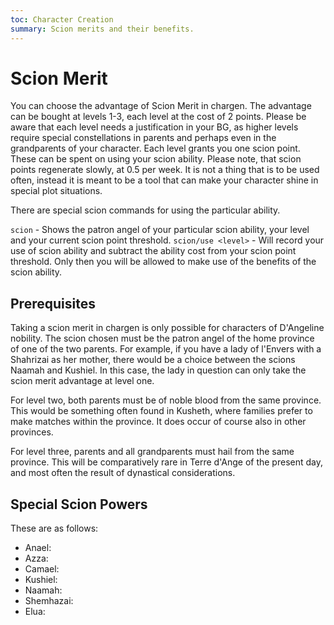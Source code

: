 ```yaml
---
toc: Character Creation
summary: Scion merits and their benefits.
---
```

# Scion Merit
You can choose the advantage of Scion Merit in chargen. The advantage can be bought at levels 1-3, each level at the cost of 2 points. Please be aware that each level needs a justification in your BG, as higher levels require special constellations in parents and perhaps even in the grandparents of your character. Each level grants you one scion point. These can be spent on using your scion ability. Please note, that scion points regenerate slowly, at 0.5 per week. It is not a thing that is to be used often, instead it is meant to be a tool that can make your character shine in special plot situations.

There are special scion commands for using the particular ability. 

`scion` - Shows the patron angel of your particular scion ability, your level and your current scion point threshold.
`scion/use <level>` - Will record your use of scion ability and subtract the ability cost from your scion point threshold. Only then you will be allowed to make use of the benefits of the scion ability.

## Prerequisites
Taking a scion merit in chargen is only possible for characters of D'Angeline nobility. The scion chosen must be the patron angel of the home province of one of the two parents. For example, if you have a lady of l'Envers with a Shahrizai as her mother, there would be a choice between the scions Naamah and Kushiel. In this case, the lady in question can only take the scion merit advantage at level one.

For level two, both parents must be of noble blood from the same province. This would be something often found in Kusheth, where families prefer to make matches within the province. It does occur of course also in other provinces.

For level three, parents and all grandparents must hail from the same province. This will be comparatively rare in Terre d'Ange of the present day, and most often the result of dynastical considerations.

## Special Scion Powers
These are as follows:

* Anael: <tbd>
* Azza: <tbd>
* Camael: <tbd>
* Kushiel: <tbd>
* Naamah: <tbd>
* Shemhazai: <tbd>
* Elua: <tbd>
  
